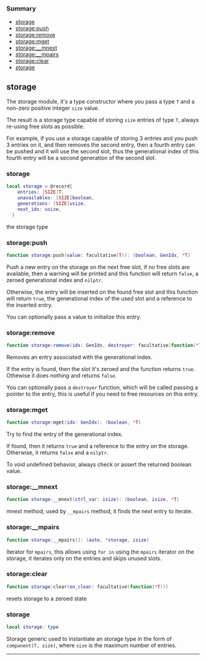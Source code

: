 ### Summary
* [storage](#storage)
* [storage:push](#storagepush)
* [storage:remove](#storageremove)
* [storage:mget](#storagemget)
* [storage:__mnext](#storage__mnext)
* [storage:__mpairs](#storage__mpairs)
* [storage:clear](#storageclear)
* [storage](#storage)

## storage

The storage module, it's a type constructor where you pass a type `T` and a non-zero positive
integer `size` value.

The result is a storage type capable of storing `size` entries of type `T`, always re-using
free slots as possible.

For example, if you use a storage capable of storing 3 entries and you push 3 entries on it,
and then removes the second entry, then a fourth entry can be pushed and it will use the second
slot, thus the generational index of this fourth entry will be a second generation of the second slot.

### storage

```lua
local storage = @record{
    entries: [SIZE]T,
    unavailables: [SIZE]boolean,
    generations: [SIZE]usize,
    next_idx: usize,
  }
```

the storage type

### storage:push

```lua
function storage:push(value: facultative(T)): (boolean, GenIdx, *T)
```

Push a new entry on the storage on the next free slot, if no free slots are available,
then a warning will be printed and this function will return `false`, a zeroed generational
index and `nilptr`.

Otherwise, the entry will be inserted on the found free slot and this function will return `true`,
the generational index of the used slot and a reference to the inserted entry.

You can optionally pass a value to initialize this entry.

### storage:remove

```lua
function storage:remove(idx: GenIdx, destroyer: facultative(function(*T))): boolean
```

Removes an entry associated with the generational index.

If the entry is found, then the slot it's zeroed and the function returns `true`. Othewise
it does nothing and returns `false`.

You can optionally pass a `destroyer` function, which will be called passing a pointer to
the entry, this is useful if you need to free resources on this entry.

### storage:mget

```lua
function storage:mget(idx: GenIdx): (boolean, *T)
```

Try to find the entry of the generational index.

If found, then it returns `true` and a reference to the entry on the storage. Otherwise, it
returns `false` and a `nilptr`.

To void undefined behavior, always check or assert the returned boolean value.

### storage:__mnext

```lua
function storage:__mnext(ctrl_var: isize): (boolean, isize, *T)
```

mnext method, used by `__mpairs` method, it finds the next entry to iterate.

### storage:__mpairs

```lua
function storage:__mpairs(): (auto, *storage, isize)
```

Iterator for `mpairs`, this allows using `for in` using the `mpairs` iterator on
the storage, it iterates only on the entries and skips unused slots.

### storage:clear

```lua
function storage:clear(on_clear: facultative(function(*T)))
```

resets storage to a zeroed state

### storage

```lua
local storage: type
```

Storage generic used to instantiate an storage type in the form of `component(T, size)`, where
`size` is the maximum number of entries.

---
